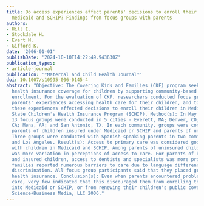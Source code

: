 ```yaml
---
title: Do access experiences affect parents' decisions to enroll their children in
  medicaid and SCHIP? Findings from focus groups with parents
authors:
- Hill I.
- Stockdale H.
- Evert M.
- Gifford K.
date: '2006-01-01'
publishDate: '2024-10-10T14:22:49.943630Z'
publication_types:
- article-journal
publication: '*Maternal and Child Health Journal*'
doi: 10.1007/s10995-006-0145-4
abstract: "Objective: The Covering Kids and Families (CKF) program seeks to expand
  health insurance coverage for children by supporting community-based outreach and
  enrollment. For the evaluation of CKF, researchers conducted focus groups to explore
  parents' experiences accessing health care for their children, and to assess whether
  these experiences affected decisions to enroll their children in Medicaid or the
  State Children's Health Insurance Program (SCHIP). Method(s): In May and June 2003,
  13 focus groups were conducted in 5 cities - Everett, MA; Denver, CO; Los Angeles,
  CA; Mena, AR; and San Antonio, TX. In each community, groups were conducted with
  parents of children insured under Medicaid or SCHIP and parents of uninsured children.
  Three groups were conducted with Spanish-speaking parents in two communities - Denver
  and Los Angeles. Result(s): Access to primary care was considered good by most parents
  with children in Medicaid and SCHIP. Among parents of uninsured children, there
  was more variation in perceptions of access to care. For parents of both uninsured
  and insured children, access to dentists and specialists was more problematic. Spanish-speaking
  families reported numerous barriers to care due to language differences and perceived
  discrimination. All focus group participants said that they placed great value on
  health insurance. Conclusion(s): Even when parents encountered problems accessing
  care, very few indicated that this discouraged them from enrolling their children
  into Medicaid or SCHIP, or from renewing their children's public coverage. © Springer
  Science+Business Media, LLC 2006."
---
```

